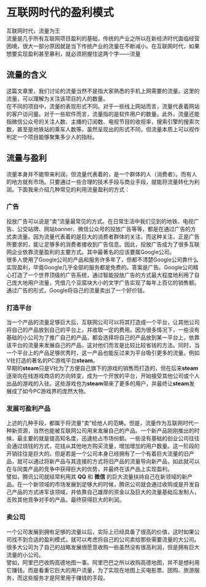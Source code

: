# 互联网时代的盈利模式
互联网时代，流量为王  
流量是几乎所有互联网项目盈利的基础，传统的产业之所以在新经济时代面临经营困境，很大一部分原因就是当下传统产业的流量在不断减小。在互联网时代，如果想要实现盈利甚至暴利，就必须把握住这两个字——流量

## 流量的含义
这篇文章里，我们讨论的流量当然不是指大家熟悉的手机上网需要的流量。这里的流量，可以理解为关注该项目的人的数量。  
在不同的项目中，流量的表现形式不同。对于一些线上网站而言，流量代表着网站的客户访问量。对于一些软件而言，流量指的是软件用户的数量。此外，流量还能指微信公众号的关注人数、主播的订阅数、电视节目的收视率，搜索引擎的搜索次数，甚至是地铁站的乘车人数等。虽然呈现出的形式不同，但流量本质上可以视作判定一个项目能够聚集多少人的指标。

## 流量与盈利
流量本身并不能带来利润，但流量代表着的，是一个群体的人（消费者）。而有人的地方就有市场。只要通过一些合理的技术手段与商业手段，就能将流量转化为利润。下面我来介绍几种常见的利用流量盈利的方式：

### 广告  
投放广告可以说是“卖”流量最常见的方式。在日常生活中我们见到的地铁、电视广告、公交站牌、网站banner、微信公众号的投放广告等等，都是在通过广告的方式卖流量。因为流量代表着的是巨大的消费者群体的关注，而这种关注，正是广告所要求的，能让足够多的消费者接收到广告信息。因此，投放广告成为了很多互联网企业依靠流量盈利的主要方式。其中最著名的应该要属Google公司。  
很多人使用了Google公司的产品和服务许多年了，但都不清楚Google公司靠什么实现盈利，毕竟Google几乎全部的服务都是免费的。答案是广告。Google公司精心打造了一个世界顶级的广告系统，通过智能投放广告的方式最大程度地利用了自己庞大地用户流量，凭借几个豆腐块大小的文字广告实现了每年上百亿的销售额。通过广告的形式，Google将自己的流量卖出了一个好价钱。

### 打造平台
当一个产品的流量足够巨大后，互联网公司可以将其打造成一个平台，让其他公司将自己的产品放到自己的平台上，并收取一定的费用。因为很多情况下，一些没有基础的小公司为了推广自己的产品，都会选择将自己的产品放到某一平台上，依靠该平台的流量来发展自己的产品，这对他们而言是比较比较省钱的方法。同时，当一个平台上的产品足够优秀时，这一产品也能反过来为平台吸引更多的流量。例如V社打造的著名的PC游戏平台**steam**。  
早期的**steam**只是V社为了方便自己旗下的游戏的销售而打造的，但在后来**steam**逐渐向在线游戏商店的方向转变，成为一个开放的平台，开始接受其他公司或个人出品的游戏的入驻。这些游戏也为**steam**带来了更多的用户，并最终让**steam**发展成了如今PC游戏界的庞然大物。

### 发展可盈利产品
上述的几种手段，都属于将流量“卖”给他人的范畴。但是，流量作为互联网时代一种新资源，当然也能被互联网公司用来发展自己的产品。一个新产品刚刚推出的时候，最主要的就是提高知名度，迅速抢占市场份额。一些没有基础的创业公司往往会通过烧钱的方式，花钱从其他地方购买流量，增加增加的用户数量。这一阶段的开销往往是巨大的。但是若是一个公司本身已经拥有了一个有着巨大流量的旧产品，就可以通过将新产品与其连接的方式将旧产品的流量导向新产品，如此就可以在与同类产品的竞争中获得巨大的优势，并最终在该产品上实现盈利。  
譬如，腾讯公司就经常利用其 **QQ** 和 **微信** 的巨大流量扶持自己在新领域的新产品。在一个新领域的市场发展到足够大的时候，腾讯公司就会通过收购或是开发自己产品的方式进军该领域，并依靠自己雄厚的资金以及巨大的流量基础后发制人，击败其他竞争对手的产品，最终获得巨大的利润。

### 卖公司
一个公司发展到拥有足够的流量以后，实际上已经具备了很高的价值，这时如果公司找不到合适的盈利模式，就可以考虑将自己的公司卖给那些需要流量的大公司。很多大公司为了自己的战略发展很愿意收购一些虽然没有很高利润，但是拥有巨大流量的小公司。  
譬如，阿里巴巴收购高德地图一事。阿里巴巴之所以收购高德地图，并不是想利用它赚钱。而是看重它巨大的用户流量，为了实现在地图上买电影票、团购、旅游服务，而这些服务才是阿里用于赚钱的手段。